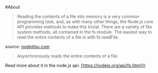 #About

>Reading the contents of a file into memory is a very common programming task, and, as with many other things, the Node.js core API provides methods to make this trivial. There are a variety of file system methods, all contained in the fs module. The easiest way to read the entire contents of a file is with fs.readFile.

*source: [nodejitsu.com](https://docs.nodejitsu.com/articles/file-system/how-to-read-files-in-nodejs)*


>Asynchronously reads the entire contents of a file.


Read more about it in the node.js api:
[https://nodejs.org/api/fs.html]()